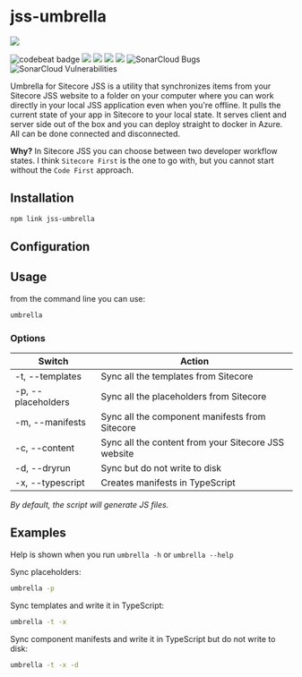 # jss-umbrella

![](https://user-images.githubusercontent.com/6793205/57978516-853d5c80-7a0f-11e9-9253-92bbb58c137a.png)

![codebeat badge](https://codebeat.co/badges/1192be1c-52a6-48f2-80de-46e46728897c)
![](https://img.shields.io/npm/v/jss-umbrella.svg)
![](https://img.shields.io/npm/dm/jss-umbrella.svg)
![](https://img.shields.io/npm/l/jss-umbrella.svg)
![](https://img.shields.io/github/languages/code-size/garywenneker/jss-umbrella.svg)
![SonarCloud Bugs](https://sonarcloud.io/api/project_badges/measure?project=GaryWenneker_jss-umbrella&metric=bugs)
![SonarCloud Vulnerabilities](https://sonarcloud.io/api/project_badges/measure?project=GaryWenneker_jss-umbrella&metric=vulnerabilities)

Umbrella for Sitecore JSS is a utility that synchronizes items from your Sitecore JSS website to a folder on your computer where you can work directly in your local JSS application even when you're offline. It pulls the current state of your app in Sitecore to your local state. It serves client and server side out of the box and you can deploy straight to docker in Azure. All can be done connected and disconnected.

**Why?**  In Sitecore JSS you can choose between two developer workflow states. I think `Sitecore First` is the one to go with, but you cannot start without the `Code First` approach. 

## Installation

```bash
npm link jss-umbrella
```

## Configuration



## Usage

from the command line you can use:

```bash
umbrella
```

### Options

| Switch | Action | 
| --- | --- |
|-t, --templates     | Sync all the templates from Sitecore                 |
|-p, --placeholders  | Sync all the placeholders from Sitecore              |
|-m, --manifests     | Sync all the component manifests from Sitecore       |
|-c, --content       | Sync all the content from your Sitecore JSS website  |
|-d, --dryrun       | Sync but do not write to disk  |
|-x, --typescript       | Creates manifests in TypeScript  |

*By default, the script will generate JS files.*

## Examples

Help is shown when you run `umbrella -h` or `umbrella --help`

Sync placeholders:

```bash
umbrella -p 
```

Sync templates and write it in TypeScript:

```bash
umbrella -t -x
```

Sync component manifests and write it in TypeScript but do not write to disk:

```bash
umbrella -t -x -d
```
